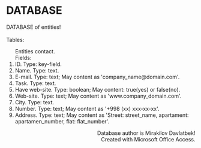# DATABASE
DATABASE of entities!<br><br>
Tables:
 <ol>Entities contact.<br>
  Fields:
  <li>ID. Type: key-field.</li>
  <li>Name. Type: text.</li>
  <li>E-mail. Type: text; May content as 'company_name@domain.com'.</li>
  <li>Task. Type: text.</li>
  <li>Have web-site. Type: boolean; May content: true(yes) or false(no).</li>
  <li>Web-site. Type: text; May content as 'www.company_domain.com'.</li>
  <li>City. Type: text.</li>
  <li>Number. Type: text; May content as '+998 (xx) xxx-xx-xx'.</li>
  <li>Address. Type: text; May content as 'Street: street_name, apartament: apartamen_number, flat: flat_number'.</li>
</ol>

<p align="right">Database author is Mirakilov Davlatbek!<br>
Created with Microsoft Office Access.</p>
